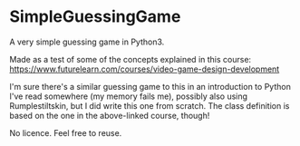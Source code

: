 # SimpleGuessingGame
A very simple guessing game in Python3.

Made as a test of some of the concepts explained in this course:
https://www.futurelearn.com/courses/video-game-design-development

I'm sure there's a similar guessing game to this in an introduction to Python
I've read somewhere (my memory fails me), possibly also using Rumplestiltskin,
but I did write this one from scratch.
The class definition is based on the one in the above-linked course, though!

No licence. Feel free to reuse.
